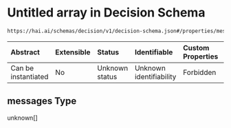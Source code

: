 # Untitled array in Decision Schema

```txt
https://hai.ai/schemas/decision/v1/decision-schema.json#/properties/messages
```



| Abstract            | Extensible | Status         | Identifiable            | Custom Properties | Additional Properties | Access Restrictions | Defined In                                                                                      |
| :------------------ | :--------- | :------------- | :---------------------- | :---------------- | :-------------------- | :------------------ | :---------------------------------------------------------------------------------------------- |
| Can be instantiated | No         | Unknown status | Unknown identifiability | Forbidden         | Allowed               | none                | [decision.schema.json\*](../../schemas/decision/v1/decision.schema.json "open original schema") |

## messages Type

unknown\[]
